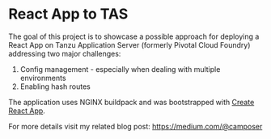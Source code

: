 # React App to TAS

The goal of this project is to showcase a possible approach for deploying a React App on Tanzu Application Server (formerly Pivotal Cloud Foundry) addressing two major challenges:

1. Config management - especially when dealing with multiple environments
2. Enabling hash routes

The application uses NGINX buildpack and was bootstrapped with [Create React App](https://github.com/facebook/create-react-app).

For more details visit my related blog post: https://medium.com/@camposer
